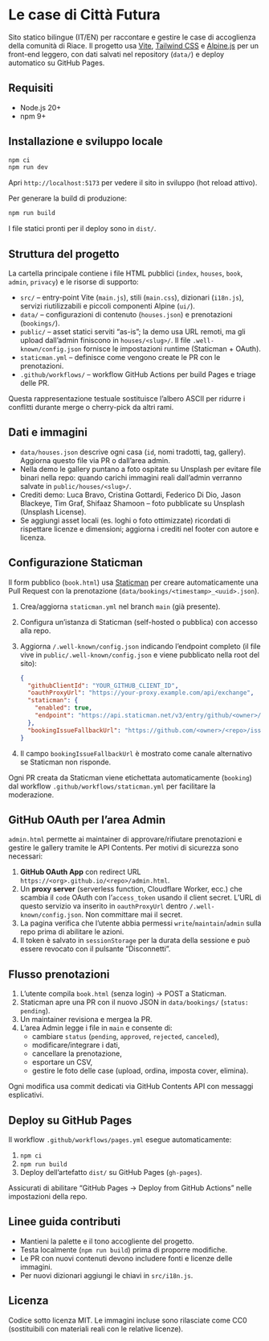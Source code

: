 # Le case di Città Futura

Sito statico bilingue (IT/EN) per raccontare e gestire le case di accoglienza della comunità di Riace. Il progetto usa [Vite](https://vitejs.dev/), [Tailwind CSS](https://tailwindcss.com/) e [Alpine.js](https://alpinejs.dev/) per un front-end leggero, con dati salvati nel repository (`data/`) e deploy automatico su GitHub Pages.

## Requisiti

- Node.js 20+
- npm 9+

## Installazione e sviluppo locale

```bash
npm ci
npm run dev
```

Apri `http://localhost:5173` per vedere il sito in sviluppo (hot reload attivo).

Per generare la build di produzione:

```bash
npm run build
```

I file statici pronti per il deploy sono in `dist/`.

## Struttura del progetto

La cartella principale contiene i file HTML pubblici (`index`, `houses`, `book`, `admin`, `privacy`) e le risorse di supporto:

- `src/` – entry-point Vite (`main.js`), stili (`main.css`), dizionari (`i18n.js`), servizi riutilizzabili e piccoli componenti Alpine (`ui/`).
- `data/` – configurazioni di contenuto (`houses.json`) e prenotazioni (`bookings/`).
- `public/` – asset statici serviti “as-is”; la demo usa URL remoti, ma gli upload dall’admin finiscono in `houses/<slug>/`. Il file `.well-known/config.json` fornisce le impostazioni runtime (Staticman + OAuth).
- `staticman.yml` – definisce come vengono create le PR con le prenotazioni.
- `.github/workflows/` – workflow GitHub Actions per build Pages e triage delle PR.

Questa rappresentazione testuale sostituisce l’albero ASCII per ridurre i conflitti durante merge o cherry-pick da altri rami.

## Dati e immagini

- `data/houses.json` descrive ogni casa (`id`, nomi tradotti, tag, gallery). Aggiorna questo file via PR o dall’area admin.
- Nella demo le gallery puntano a foto ospitate su Unsplash per evitare file binari nella repo: quando carichi immagini reali dall’admin verranno salvate in `public/houses/<slug>/`.
- Crediti demo: Luca Bravo, Cristina Gottardi, Federico Di Dio, Jason Blackeye, Tim Graf, Shifaaz Shamoon – foto pubblicate su Unsplash (Unsplash License).
- Se aggiungi asset locali (es. loghi o foto ottimizzate) ricordati di rispettare licenze e dimensioni; aggiorna i crediti nel footer con autore e licenza.

## Configurazione Staticman

Il form pubblico (`book.html`) usa [Staticman](https://staticman.net/) per creare automaticamente una Pull Request con la prenotazione (`data/bookings/<timestamp>_<uuid>.json`).

1. Crea/aggiorna `staticman.yml` nel branch `main` (già presente).
2. Configura un’istanza di Staticman (self-hosted o pubblica) con accesso alla repo.
3. Aggiorna `/.well-known/config.json` indicando l’endpoint completo (il file vive in `public/.well-known/config.json` e viene pubblicato nella root del sito):

   ```json
   {
     "githubClientId": "YOUR_GITHUB_CLIENT_ID",
     "oauthProxyUrl": "https://your-proxy.example.com/api/exchange",
     "staticman": {
       "enabled": true,
       "endpoint": "https://api.staticman.net/v3/entry/github/<owner>/<repo>/main/bookings"
     },
     "bookingIssueFallbackUrl": "https://github.com/<owner>/<repo>/issues/new?template=booking.md"
   }
   ```

4. Il campo `bookingIssueFallbackUrl` è mostrato come canale alternativo se Staticman non risponde.

Ogni PR creata da Staticman viene etichettata automaticamente (`booking`) dal workflow `.github/workflows/staticman.yml` per facilitare la moderazione.

## GitHub OAuth per l’area Admin

`admin.html` permette ai maintainer di approvare/rifiutare prenotazioni e gestire le gallery tramite le API Contents. Per motivi di sicurezza sono necessari:

1. **GitHub OAuth App** con redirect URL `https://<org>.github.io/<repo>/admin.html`.
2. Un **proxy server** (serverless function, Cloudflare Worker, ecc.) che scambia il `code` OAuth con l’`access_token` usando il client secret. L’URL di questo servizio va inserito in `oauthProxyUrl` dentro `/.well-known/config.json`. Non committare mai il secret.
3. La pagina verifica che l’utente abbia permessi `write`/`maintain`/`admin` sulla repo prima di abilitare le azioni.
4. Il token è salvato in `sessionStorage` per la durata della sessione e può essere revocato con il pulsante “Disconnetti”.

## Flusso prenotazioni

1. L’utente compila `book.html` (senza login) → POST a Staticman.
2. Staticman apre una PR con il nuovo JSON in `data/bookings/` (`status: pending`).
3. Un maintainer revisiona e mergea la PR.
4. L’area Admin legge i file in `main` e consente di:
   - cambiare `status` (`pending`, `approved`, `rejected`, `canceled`),
   - modificare/integrare i dati,
   - cancellare la prenotazione,
   - esportare un CSV,
   - gestire le foto delle case (upload, ordina, imposta cover, elimina).

Ogni modifica usa commit dedicati via GitHub Contents API con messaggi esplicativi.

## Deploy su GitHub Pages

Il workflow `.github/workflows/pages.yml` esegue automaticamente:

1. `npm ci`
2. `npm run build`
3. Deploy dell’artefatto `dist/` su GitHub Pages (`gh-pages`).

Assicurati di abilitare “GitHub Pages → Deploy from GitHub Actions” nelle impostazioni della repo.

## Linee guida contributi

- Mantieni la palette e il tono accogliente del progetto.
- Testa localmente (`npm run build`) prima di proporre modifiche.
- Le PR con nuovi contenuti devono includere fonti e licenze delle immagini.
- Per nuovi dizionari aggiungi le chiavi in `src/i18n.js`.

## Licenza

Codice sotto licenza MIT. Le immagini incluse sono rilasciate come CC0 (sostituibili con materiali reali con le relative licenze).
